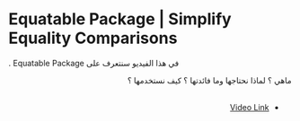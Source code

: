 # Equatable Package | Simplify Equality Comparisons

<span dir="rtl" align="right">
في هذا الفيديو سنتعرف على Equatable Package .

ماهي ؟ لماذا نحتاجها وما فائدتها ؟ كيف نستخدمها ؟
</span>
<br/>
<br/>


* [Video Link](https://youtu.be/rSnv5oO8XUo)

